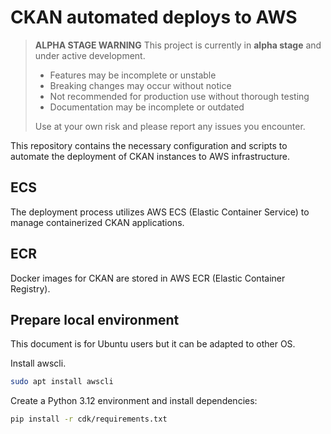 # CKAN automated deploys to AWS

> **ALPHA STAGE WARNING**
> This project is currently in **alpha stage** and under active development.  
> - Features may be incomplete or unstable
> - Breaking changes may occur without notice  
> - Not recommended for production use without thorough testing
> - Documentation may be incomplete or outdated
> 
> Use at your own risk and please report any issues you encounter.

This repository contains the necessary configuration and scripts to
automate the deployment of CKAN instances to AWS infrastructure.

## ECS

The deployment process utilizes AWS ECS (Elastic Container Service) to manage
containerized CKAN applications.

## ECR

Docker images for CKAN are stored in AWS ECR (Elastic Container Registry).  

## Prepare local environment

This document is for Ubuntu users but it can be adapted to other OS.  

Install awscli.  

```bash
sudo apt install awscli
```

Create a Python 3.12 environment and install dependencies:

```bash
pip install -r cdk/requirements.txt
```
